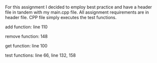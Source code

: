 For this assignment I decided to employ best practice and have a header file in tandem with my main.cpp file.
All assignment requirements are in header file. CPP file simply executes the test functions.

add function: line 110

remove function: 148

get function: line 100

test functions: line 66, line 132, 158